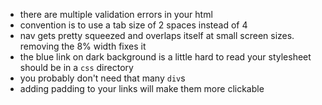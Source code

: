 - there are multiple validation errors in your html
- convention is to use a tab size of 2 spaces instead of 4
- nav gets pretty squeezed and overlaps itself at small screen sizes. removing the 8% width fixes it
- the blue link on dark background is a little hard to read
your stylesheet should be in a `css` directory
- you probably don't need that many `div`s
- adding padding to your links will make them more clickable